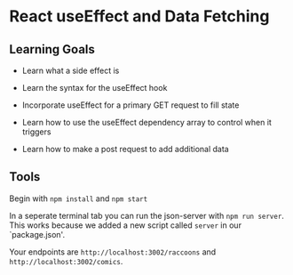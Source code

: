 # React useEffect and Data Fetching

## Learning Goals

- Learn what a side effect is

- Learn the syntax for the useEffect hook

- Incorporate useEffect for a primary GET request to fill state

- Learn how to use the useEffect dependency array to control when it triggers

- Learn how to make a post request to add additional data

## Tools

Begin with `npm install` and `npm start`

In a seperate terminal tab you can run the json-server with `npm run server`. This works because we added a new script called `server` in our `package.json'.

Your endpoints are `http://localhost:3002/raccoons` and `http://localhost:3002/comics`.
